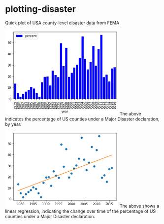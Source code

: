 # plotting-disaster
Quick plot of USA county-level disaster data from FEMA


![The percentage of US counties under a declared Major Disaster, by year.](https://github.com/sccx/plotting-disaster/blob/master/MajorDisaster_Counties.png)
The above indicates the percentage of US counties under a Major Disaster declaration, by year.

![Linear regression model, indicating change in number of counties under a Major Disaster declarations over time.](https://github.com/sccx/plotting-disaster/blob/master/MajorDisaster_LinReg.png)
The above shows a linear regression, indicating the change over time of the percentage of US counties under a Major Disaster declaration.
